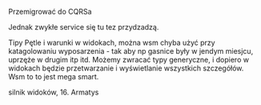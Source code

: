 Przemigrować do CQRSa

Jednak zwykłe service się tu tez przydzadzą.

Tipy
Pętle i warunki w widokach, można wsm chyba użyć
przy katagolowaniu wyposarzenia - tak aby np
gasnice były w jendym miesjcu, uprzęże w drugim itp itd.
Możemy zwracać typy generyczne, i dopiero w widokach 
będzie przetwarzanie i wyświetlanie wszystkich szczegółów.
Wsm to to jest mega smart.

silnik widoków, 16. Armatys